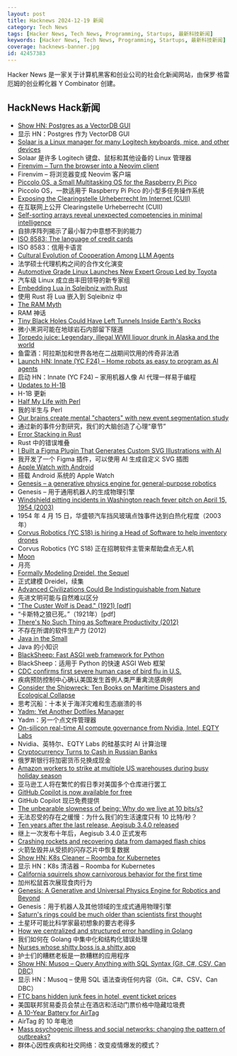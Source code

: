 ```yaml
---
layout: post
title: Hacknews 2024-12-19 新闻
category: Tech News
tags: [Hacker News, Tech News, Programming, Startups, 最新科技新闻]
keywords: [Hacker News, Tech News, Programming, Startups, 最新科技新闻]
coverage: hacknews-banner.jpg
id: 42457383
---
```


Hacker News 是一家关于计算机黑客和创业公司的社会化新闻网站，由保罗·格雷厄姆的创业孵化器 Y Combinator 创建。

## HackNews Hack新闻

- [Show HN: Postgres as a VectorDB GUI](https://github.com/Z-Gort/Reservoirs-Lab)
- 显示 HN：Postgres 作为 VectorDB GUI
- [Solaar is a Linux manager for many Logitech keyboards, mice, and other devices](https://github.com/pwr-Solaar/Solaar)
- Solaar 是许多 Logitech 键盘、鼠标和其他设备的 Linux 管理器
- [Firenvim – Turn the browser into a Neovim client](https://github.com/glacambre/firenvim)
- Firenvim – 将浏览器变成 Neovim 客户端
- [Piccolo OS, a Small Multitasking OS for the Raspberry Pi Pico](https://github.com/garyexplains/piccolo_os_v1)
- Piccolo OS，一款适用于 Raspberry Pi Pico 的小型多任务操作系统
- [Exposing the Clearingstelle Urheberrecht Im Internet (CUII)](https://damcraft.de/blog/exposing-the-cuii)
- 在互联网上公开 Clearingstelle Urheberrecht (CUII)
- [Self-sorting arrays reveal unexpected competencies in minimal intelligence](https://arxiv.org/abs/2401.05375)
- 自排序阵列揭示了最小智力中意想不到的能力
- [ISO 8583: The language of credit cards](https://increase.com/articles/iso-8583-the-language-of-credit-cards)
- ISO 8583：信用卡语言
- [Cultural Evolution of Cooperation Among LLM Agents](https://arxiv.org/abs/2412.10270)
- 法学硕士代理机构之间的合作文化演变
- [Automotive Grade Linux Launches New Expert Group Led by Toyota](https://www.automotivelinux.org/announcements/ospo_eg/)
- 汽车级 Linux 成立由丰田领导的新专家组
- [Embedding Lua in Sqleibniz with Rust](https://xnacly.me/posts/2024/embed-lua-in-rust/)
- 使用 Rust 将 Lua 嵌入到 Sqleibniz 中
- [The RAM Myth](https://purplesyringa.moe/blog/the-ram-myth/)
- RAM 神话
- [Tiny Black Holes Could Have Left Tunnels Inside Earth's Rocks](https://gizmodo.com/tiny-black-holes-could-have-left-tunnels-inside-earths-rocks-2000538216)
- 微小黑洞可能在地球岩石内部留下隧道
- [Torpedo juice: Legendary, illegal WWII liquor drunk in Alaska and the world](https://www.adn.com/alaska-life/2024/12/15/torpedo-juice-the-legendary-illegal-world-war-ii-liquor-drunk-in-alaska-and-across-the-world/)
- 鱼雷酒：阿拉斯加和世界各地在二战期间饮用的传奇非法酒
- [Launch HN: Innate (YC F24) – Home robots as easy to program as AI agents]()
- 启动 HN：Innate (YC F24) – 家用机器人像 AI 代理一样易于编程
- [Updates to H-1B](https://www.uscis.gov/newsroom/news-releases/dhs-strengthens-h-1b-program-allowing-us-employers-to-more-quickly-fill-critical-jobs)
- H-1B 更新
- [Half My Life with Perl](https://perladvent.org/2024/2024-12-19.html)
- 我的半生与 Perl
- [Our brains create mental "chapters" with new event segmentation study](https://www.psypost.org/scientists-sheds-light-on-how-our-brains-create-mental-chapters-with-new-event-segmentation-study/)
- 通过新的事件分割研究，我们的大脑创造了心理“章节”
- [Error Stacking in Rust](https://greptime.com/blogs/2024-05-07-error-rust)
- Rust 中的错误堆叠
- [I Built a Figma Plugin That Generates Custom SVG Illustrations with AI](https://www.figma.com/community/plugin/1440141868641854458/vector-image-ai)
- 我开发了一个 Figma 插件，可以使用 AI 生成自定义 SVG 插图
- [Apple Watch with Android](https://abishekmuthian.com/apple-watch-with-android/)
- 搭载 Android 系统的 Apple Watch
- [Genesis – a generative physics engine for general-purpose robotics](https://genesis-world.readthedocs.io/en/latest/)
- Genesis – 用于通用机器人的生成物理引擎
- [Windshield pitting incidents in Washington reach fever pitch on April 15, 1954 (2003)](https://www.historylink.org/File/5136)
- 1954 年 4 月 15 日，华盛顿汽车挡风玻璃点蚀事件达到白热化程度（2003 年）
- [Corvus Robotics (YC S18) is hiring a Head of Software to help inventory drones]()
- Corvus Robotics (YC S18) 正在招聘软件主管来帮助盘点无人机
- [Moon](https://ciechanow.ski/moon/)
- 月亮
- [Formally Modeling Dreidel, the Sequel](https://buttondown.com/hillelwayne/archive/formally-modeling-dreidel-the-sequel/)
- 正式建模 Dreidel，续集
- [Advanced Civilizations Could Be Indistinguishable from Nature](https://www.universetoday.com/169993/advanced-civilizations-could-be-indistinguishable-from-nature/)
- 先进文明可能与自然难以区分
- ["The Custer Wolf is Dead." (1921) [pdf]](https://bento.cdn.pbs.org/hostedbento-prod/filer_public/Images%20of%20the%20Past/TheCusterWolf/USDA-NewsRelease.pdf)
- “卡斯特之狼已死。”（1921年）[pdf]
- [There's No Such Thing as Software Productivity (2012)](https://www.benrady.com/2012/11/theres-no-such-thing-as-software-productivity.html)
- 不存在所谓的软件生产力 (2012)
- [Java in the Small](https://horstmann.com/unblog/2024-12-11/index.html)
- Java 的小知识
- [BlackSheep: Fast ASGI web framework for Python](https://github.com/Neoteroi/BlackSheep)
- BlackSheep：适用于 Python 的快速 ASGI Web 框架
- [CDC confirms first severe human case of bird flu in U.S.](https://www.washingtonpost.com/health/2024/12/18/bird-flu-human-case-severe-louisiana/)
- 疾病预防控制中心确认美国发生首例人类严重禽流感病例
- [Consider the Shipwreck: Ten Books on Maritime Disasters and Ecological Collapse](https://lithub.com/consider-the-shipwreck-ten-books-on-maritime-disasters-and-ecological-collapse/)
- 思考沉船：十本关于海洋灾难和生态崩溃的书
- [Yadm: Yet Another Dotfiles Manager](https://github.com/yadm-dev/yadm)
- Yadm：另一个点文件管理器
- [On-silicon real-time AI compute governance from Nvidia, Intel, EQTY Labs](https://www.eqtylab.io/blog/verifiable-compute-press-release)
- Nvidia、英特尔、EQTY Labs 的硅基实时 AI 计算治理
- [Cryptocurrency Turns to Cash in Russian Banks](https://krebsonsecurity.com/2024/12/how-cryptocurrency-turns-to-cash-in-russian-banks/)
- 俄罗斯银行将加密货币兑换成现金
- [Amazon workers to strike at multiple US warehouses during busy holiday season](https://www.reuters.com/technology/amazon-workers-strike-multiple-us-warehouses-during-busy-holiday-season-2024-12-19/)
- 亚马逊工人将在繁忙的假日季对美国多个仓库进行罢工
- [GitHub Copilot is now available for free](https://github.com/features/copilot)
- GitHub Copilot 现已免费提供
- [The unbearable slowness of being: Why do we live at 10 bits/s?](https://www.cell.com/neuron/abstract/S0896-6273(24)00808-0?_returnURL=https%3A%2F%2Flinkinghub.elsevier.com%2Fretrieve%2Fpii%2FS0896627324008080%3Fshowall%3Dtrue)
- 无法忍受的存在之缓慢：为什么我们的生活速度只有 10 比特/秒？
- [Ten years after the last release, Aegisub 3.4.0 released](https://aegisub.org/blog/aegisub-3.4.0-released/)
- 继上一次发布十年后，Aegisub 3.4.0 正式发布
- [Crashing rockets and recovering data from damaged flash chips](https://dontvacuum.me/rocketflashrecovery/index.html)
- 火箭坠毁并从受损的闪存芯片中恢复数据
- [Show HN: K8s Cleaner – Roomba for Kubernetes](https://sveltos.projectsveltos.io/k8sCleaner.html)
- 显示 HN：K8s 清洁器 – Roomba for Kubernetes
- [California squirrels show carnivorous behavior for the first time](https://www.cnn.com/2024/12/18/science/california-squirrels-carnivorous-eating-voles/index.html)
- 加州松鼠首次展现食肉行为
- [Genesis: A Generative and Universal Physics Engine for Robotics and Beyond](https://genesis-embodied-ai.github.io/)
- Genesis：用于机器人及其他领域的生成式通用物理引擎
- [Saturn's rings could be much older than scientists first thought](https://www.space.com/the-universe/saturn/saturns-rings-could-be-much-older-than-scientists-first-thought)
- 土星环可能比科学家最初想象的要古老得多
- [How we centralized and structured error handling in Golang](https://olivernguyen.io/w/namespace.error/)
- 我们如何在 Golang 中集中化和结构化错误处理
- [Nurses whose shitty boss is a shitty app](https://pluralistic.net/2024/12/18/loose-flapping-ends/#luigi-has-a-point)
- 护士们的糟糕老板是一款糟糕的应用程序
- [Show HN: Musoq – Query Anything with SQL Syntax (Git, C#, CSV, Can DBC)](https://github.com/Puchaczov/Musoq)
- 显示 HN：Musoq – 使用 SQL 语法查询任何内容（Git、C#、CSV、Can DBC）
- [FTC bans hidden junk fees in hotel, event ticket prices](https://www.cnbc.com/2024/12/17/ftc-bans-hidden-junk-fees-in-hotel-event-ticket-prices-.html)
- 美国联邦贸易委员会禁止在酒店和活动门票价格中隐藏垃圾费
- [A 10-Year Battery for AirTag](https://www.elevationlab.com/blogs/news/introducing-timecapsule)
- AirTag 的 10 年电池
- [Mass psychogenic illness and social networks: changing the pattern of outbreaks?](https://pmc.ncbi.nlm.nih.gov/articles/PMC3536509/)
- 群体心因性疾病和社交网络：改变疫情爆发的模式？

